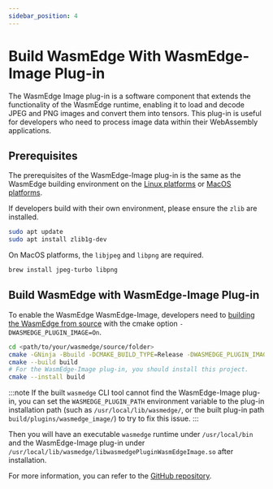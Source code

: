```yaml
---
sidebar_position: 4
---
```


# Build WasmEdge With WasmEdge-Image Plug-in

The WasmEdge Image plug-in is a software component that extends the functionality of the WasmEdge runtime, enabling it to load and decode JPEG and PNG images and convert them into tensors. This plug-in is useful for developers who need to process image data within their WebAssembly applications.

## Prerequisites

The prerequisites of the WasmEdge-Image plug-in is the same as the WasmEdge building environment on the [Linux platforms](../os/linux.md) or [MacOS platforms](../os/macos.md).

If developers build with their own environment, please ensure the `zlib` are installed.

```bash
sudo apt update
sudo apt install zlib1g-dev
```

On MacOS platforms, the `libjpeg` and `libpng` are required.

```bash
brew install jpeg-turbo libpng
```

## Build WasmEdge with WasmEdge-Image Plug-in

To enable the WasmEdge WasmEdge-Image, developers need to [building the WasmEdge from source](../build_from_src.md) with the cmake option `-DWASMEDGE_PLUGIN_IMAGE=On`.

```bash
cd <path/to/your/wasmedge/source/folder>
cmake -GNinja -Bbuild -DCMAKE_BUILD_TYPE=Release -DWASMEDGE_PLUGIN_IMAGE=On
cmake --build build
# For the WasmEdge-Image plug-in, you should install this project.
cmake --install build
```

<!-- prettier-ignore -->
:::note
If the built `wasmedge` CLI tool cannot find the WasmEdge-Image plug-in, you can set the `WASMEDGE_PLUGIN_PATH` environment variable to the plug-in installation path (such as `/usr/local/lib/wasmedge/`, or the built plug-in path `build/plugins/wasmedge_image/`) to try to fix this issue.
:::

Then you will have an executable `wasmedge` runtime under `/usr/local/bin` and the WasmEdge-Image plug-in under `/usr/local/lib/wasmedge/libwasmedgePluginWasmEdgeImage.so` after installation.

For more information, you can refer to the [GitHub repository](https://github.com/WasmEdge/WasmEdge/tree/master/plugins/wasmedge_image).